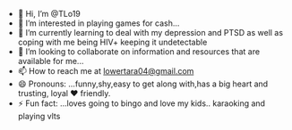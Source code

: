 - 👋 Hi, I’m @TLo19
- 👀 I’m interested in playing games for cash...
- 🌱 I’m currently learning to deal with my depression and PTSD as well as coping with me being HIV+ keeping it undetectable 
- 💞️ I’m looking to collaborate on information and resources that are available for me...
- 📫 How to reach me at lowertara04@gmail.com
- 😄 Pronouns: ...funny,shy,easy to get along with,has a big heart and trusting, loyal ❤️ friendly.
- ⚡ Fun fact: ...loves going to bingo and love my kids.. karaoking and playing vlts

<!---
TLo19/TLo19 is a ✨ special ✨ repository because its `README.md` (this file) appears on your GitHub profile.
You can click the Preview link to take a look at your changes.
--->
